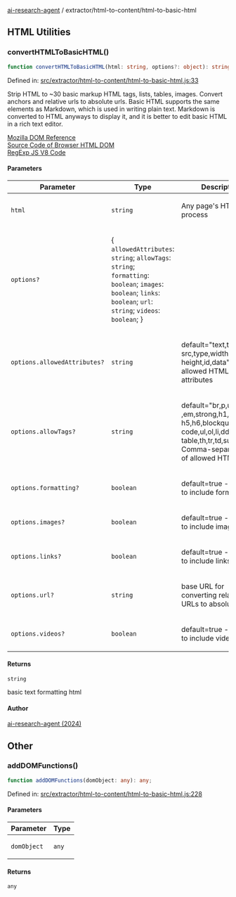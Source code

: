 [ai-research-agent](../../modules.md) / extractor/html-to-content/html-to-basic-html

## HTML Utilities

### convertHTMLToBasicHTML()

```ts
function convertHTMLToBasicHTML(html: string, options?: object): string;
```

Defined in: [src/extractor/html-to-content/html-to-basic-html.js:33](https://github.com/vtempest/ai-research-agent/tree/master/packages/ai-research-agent/src/extractor/html-to-content/html-to-basic-html.js#L33)

Strip HTML to ~30 basic markup HTML tags, lists, tables, images.
Convert anchors and relative urls to absolute urls. Basic HTML supports the same
elements as Markdown, which is used in writing plain text. Markdown is converted
to HTML anyways to display it, and it is better to edit basic HTML in a rich text editor.

[Mozilla DOM Reference](https://developer.mozilla.org/en-US/docs/Web/API/Document_Object_Model) <br />
[Source Code of Browser HTML DOM](https://chromium.googlesource.com/chromium/src/+/HEAD/third_party/blink/renderer/core/dom/) <br />
[RegExp JS V8 Code](https://github.com/v8/v8/blob/94cde7c7f3fffc62f621e43f65be3d517b8a9f3d/src/regexp/regexp-compiler.cc#L3827)

#### Parameters

<table>
<thead>
<tr>
<th>Parameter</th>
<th>Type</th>
<th>Description</th>
</tr>
</thead>
<tbody>
<tr>
<td>

`html`

</td>
<td>

`string`

</td>
<td>

Any page's HTML to process

</td>
</tr>
<tr>
<td>

`options?`

</td>
<td>

\{ `allowedAttributes`: `string`; `allowTags`: `string`; `formatting`: `boolean`; `images`: `boolean`; `links`: `boolean`; `url`: `string`; `videos`: `boolean`; \}

</td>
<td>

</td>
</tr>
<tr>
<td>

`options.allowedAttributes?`

</td>
<td>

`string`

</td>
<td>

default="text,tag,href, src,type,width, height,id,data"
  List of allowed HTML attributes

</td>
</tr>
<tr>
<td>

`options.allowTags?`

</td>
<td>

`string`

</td>
<td>

default="br,p,u,b,i ,em,strong,h1,h2,h3,h4, h5,h6,blockquote,
code,ul,ol,li,dd,dl, table,th,tr,td,sub,sup" - Comma-separated list of allowed HTML tags.

</td>
</tr>
<tr>
<td>

`options.formatting?`

</td>
<td>

`boolean`

</td>
<td>

default=true - Whether to include formatting

</td>
</tr>
<tr>
<td>

`options.images?`

</td>
<td>

`boolean`

</td>
<td>

default=true - Whether to include images

</td>
</tr>
<tr>
<td>

`options.links?`

</td>
<td>

`boolean`

</td>
<td>

default=true - Whether to include links

</td>
</tr>
<tr>
<td>

`options.url?`

</td>
<td>

`string`

</td>
<td>

base URL for converting relative URLs to absolute

</td>
</tr>
<tr>
<td>

`options.videos?`

</td>
<td>

`boolean`

</td>
<td>

default=true - Whether to include videos or not

</td>
</tr>
</tbody>
</table>

#### Returns

`string`

basic text formatting html

#### Author

[ai-research-agent (2024)](https://airesearch.js.org)

## Other

### addDOMFunctions()

```ts
function addDOMFunctions(domObject: any): any;
```

Defined in: [src/extractor/html-to-content/html-to-basic-html.js:228](https://github.com/vtempest/ai-research-agent/tree/master/packages/ai-research-agent/src/extractor/html-to-content/html-to-basic-html.js#L228)

#### Parameters

<table>
<thead>
<tr>
<th>Parameter</th>
<th>Type</th>
</tr>
</thead>
<tbody>
<tr>
<td>

`domObject`

</td>
<td>

`any`

</td>
</tr>
</tbody>
</table>

#### Returns

`any`
